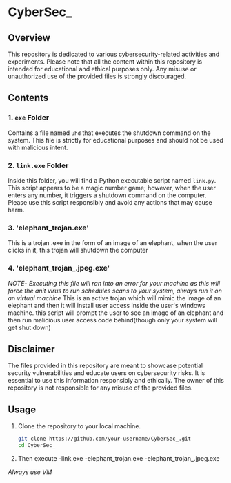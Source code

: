 # CyberSec_

## Overview

This repository is dedicated to various cybersecurity-related activities and experiments. Please note that all the content within this repository is intended for educational and ethical purposes only. Any misuse or unauthorized use of the provided files is strongly discouraged.

## Contents

### 1. `exe` Folder

Contains a file named `uhd` that executes the shutdown command on the system. This file is strictly for educational purposes and should not be used with malicious intent.

### 2. `link.exe` Folder

Inside this folder, you will find a Python executable script named `link.py`. This script appears to be a magic number game; however, when the user enters any number, it triggers a shutdown command on the computer. Please use this script responsibly and avoid any actions that may cause harm.

### 3. 'elephant_trojan.exe' 

This is a trojan .exe in the form of an image of an elephant, when the user clicks in it, this trojan will shutdown the computer

### 4. 'elephant_trojan_.jpeg.exe'

*NOTE*- *Executing this file will ran into an error for your machine as this will force the anit virus to run schedules scans to your system, always run it on an virtual machine*
This is an active trojan which will mimic the image of an elephant and then it will install user access inside the user's windows machine.
this script  will prompt the user to see an image of an elephant and then run malicious user access code behind(though only your system will get shut down) 
## Disclaimer

The files provided in this repository are meant to showcase potential security vulnerabilities and educate users on cybersecurity risks. It is essential to use this information responsibly and ethically. The owner of this repository is not responsible for any misuse of the provided files.

## Usage

1. Clone the repository to your local machine.
   ```bash
   git clone https://github.com/your-username/CyberSec_.git
   cd CyberSec_
   ```

2. Then execute
   -link.exe
   -elephant_trojan.exe
   -elephant_trojan_.jpeg.exe

_Always use VM_
